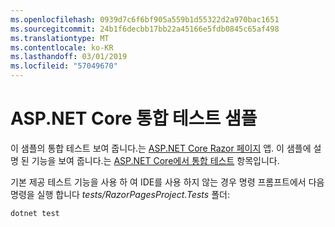 ```yaml
---
ms.openlocfilehash: 0939d7c6f6bf905a559b1d55322d2a970bac1651
ms.sourcegitcommit: 24b1f6decbb17bb22a45166e5fdb0845c65af498
ms.translationtype: MT
ms.contentlocale: ko-KR
ms.lasthandoff: 03/01/2019
ms.locfileid: "57049670"
---
```

# <a name="aspnet-core-integration-testing-sample"></a>ASP.NET Core 통합 테스트 샘플

이 샘플의 통합 테스트 보여 줍니다.는 [ASP.NET Core Razor 페이지](https://docs.microsoft.com/aspnet/core/mvc/razor-pages) 앱. 이 샘플에 설명 된 기능을 보여 줍니다.는 [ASP.NET Core에서 통합 테스트](https://docs.microsoft.com/aspnet/core/test/integration-tests) 항목입니다.

기본 제공 테스트 기능을 사용 하 여 IDE를 사용 하지 않는 경우 명령 프롬프트에서 다음 명령을 실행 합니다 *tests/RazorPagesProject.Tests* 폴더:

```console
dotnet test
```
